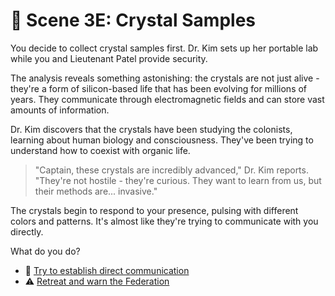 # 🔬 Scene 3E: Crystal Samples

You decide to collect crystal samples first. Dr. Kim sets up her portable lab while you and Lieutenant Patel provide security.

The analysis reveals something astonishing: the crystals are not just alive - they're a form of silicon-based life that has been evolving for millions of years. They communicate through electromagnetic fields and can store vast amounts of information.

Dr. Kim discovers that the crystals have been studying the colonists, learning about human biology and consciousness. They've been trying to understand how to coexist with organic life.

> "Captain, these crystals are incredibly advanced," Dr. Kim reports. "They're not hostile - they're curious. They want to learn from us, but their methods are... invasive."

The crystals begin to respond to your presence, pulsing with different colors and patterns. It's almost like they're trying to communicate with you directly.

What do you do?

- 🧠 [Try to establish direct communication](./scene4A.md)
- ⚠️ [Retreat and warn the Federation](./ending5.md)
